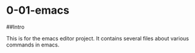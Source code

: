 # 0-01-emacs

##Intro

This is for the emacs editor project. It contains several files about various commands in emacs.
